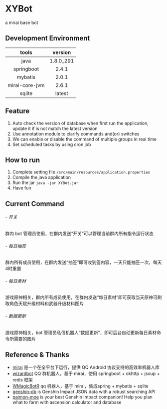 # XYBot
a mirai base bot

## Development Environment
| tools | version |
| :---: | :---: |
| java | 1.8.0_291 |
| springboot| 2.4.1 |
| mybatis | 2.0.1 |
| mirai-core-jvm | 2.6.1 |
| sqlite | latest |

## Feature
1. Auto check the version of database when first run the application, update it if is not match the latest version
2. Use annotation module to clarify commands and(or) switches
3. We can enable or disable the command of multiple groups in real time
4. Set scheduled tasks by using cron job

## How to run
1. Complete setting file `/src/main/resources/application.properties`
2. Compile the java application
3. Run the jar `java -jar XYBot.jar`
4. Have fun

## Current Command
###### - 开关
群内 bot 管理员使用，在群内发送“开关”可以管理当前群内所有指令运行状态
###### - 每日抽签
群内所有成员使用，在群内发送“抽签”即可收到签内容，一天只能抽签一次，每天4时重置
###### - 每日素材
游戏原神相关，群内所有成员使用，在群内发送“每日素材”即可获取当天原神可刷取角色天赋升级材料和武器升级材料图片
###### - 数据更新
游戏原神相关，bot 管理员私信机器人“数据更新”，即可后台自动更新每日素材命令所需要的图片

## Reference & Thanks
- [mirai](https://github.com/mamoe/mirai) 是一个在全平台下运行，提供 QQ Android 协议支持的高效率机器人库
- [wizardbot](https://gitee.com/davidzhe/wizardbot.git) QQ 群机器人，基于 mirai，使用 springboot + okhttp + jsoup + redis 框架
- [WMagicBotR](https://github.com/WhiteMagic2014/WMagicBotR) qq 机器人，基于 mirai，集成spring + mybatis + sqlite
- [genshin-db](https://github.com/theBowja/genshin-db/) is Genshin Impact JSON data with a robust searching API
- [paimon-moe](https://github.com/MadeBaruna/paimon-moe) is your best Genshin Impact companion! Help you plan what to farm with ascension calculator and database